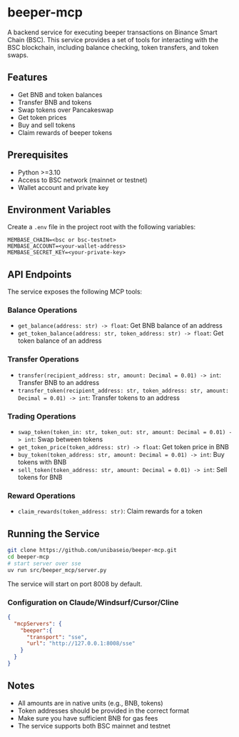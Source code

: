 # beeper-mcp

A backend service for executing beeper transactions on Binance Smart Chain (BSC). This service provides a set of tools for interacting with the BSC blockchain, including balance checking, token transfers, and token swaps.

## Features

- Get BNB and token balances
- Transfer BNB and tokens
- Swap tokens over Pancakeswap
- Get token prices
- Buy and sell tokens
- Claim rewards of beeper tokens

## Prerequisites

- Python >=3.10
- Access to BSC network (mainnet or testnet)
- Wallet account and private key

## Environment Variables

Create a `.env` file in the project root with the following variables:

```env
MEMBASE_CHAIN=<bsc or bsc-testnet>
MEMBASE_ACCOUNT=<your-wallet-address>
MEMBASE_SECRET_KEY=<your-private-key>
```

## API Endpoints

The service exposes the following MCP tools:

### Balance Operations
- `get_balance(address: str) -> float`: Get BNB balance of an address
- `get_token_balance(address: str, token_address: str) -> float`: Get token balance of an address

### Transfer Operations
- `transfer(recipient_address: str, amount: Decimal = 0.01) -> int`: Transfer BNB to an address
- `transfer_token(recipient_address: str, token_address: str, amount: Decimal = 0.01) -> int`: Transfer tokens to an address

### Trading Operations
- `swap_token(token_in: str, token_out: str, amount: Decimal = 0.01) -> int`: Swap between tokens
- `get_token_price(token_address: str) -> float`: Get token price in BNB
- `buy_token(token_address: str, amount: Decimal = 0.01) -> int`: Buy tokens with BNB
- `sell_token(token_address: str, amount: Decimal = 0.01) -> int`: Sell tokens for BNB

### Reward Operations
- `claim_rewards(token_address: str)`: Claim rewards for a token

## Running the Service

```bash
git clone https://github.com/unibaseio/beeper-mcp.git
cd beeper-mcp
# start server over sse
uv run src/beeper_mcp/server.py
```

The service will start on port 8008 by default.

### Configuration on Claude/Windsurf/Cursor/Cline

```json
{
  "mcpServers": {
    "beeper":{
      "transport": "sse",
      "url": "http://127.0.0.1:8008/sse"
    } 
  }
}
```

## Notes

- All amounts are in native units (e.g., BNB, tokens)
- Token addresses should be provided in the correct format
- Make sure you have sufficient BNB for gas fees
- The service supports both BSC mainnet and testnet
